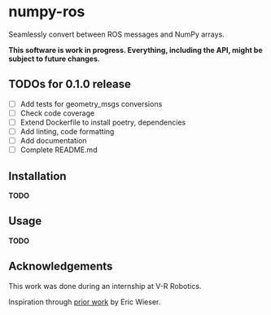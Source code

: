 # numpy-ros

Seamlessly convert between ROS messages and NumPy arrays.

**This software is work in progress. Everything, including the API, might be
subject to future changes.**

## TODOs for 0.1.0 release

- [ ] Add tests for geometry_msgs conversions
- [ ] Check code coverage
- [ ] Extend Dockerfile to install poetry, dependencies
- [ ] Add linting, code formatting
- [ ] Add documentation
- [ ] Complete README.md

## Installation

**TODO**

## Usage

**TODO**

## Acknowledgements

This work was done during an internship at V-R Robotics.

Inspiration through [prior work](https://github.com/eric-wieser/ros_numpy)
by Eric Wieser.